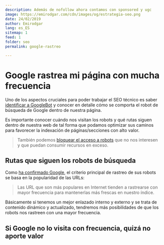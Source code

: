 ```yaml
---
description: Además de nofollow ahora contamos con sponsored y ugc
image: https://emirodgar.com/cdn/images/og/estrategia-seo.png
date: 24/02/2019
author: Emirodgar
lang: es_ES
sitemap: 1
feed: 1
folder: seo
permalink: google-rastreo

--- 
```


# Google rastrea mi página con mucha frecuencia

Uno de los aspectos cruciales para poder trabajar el SEO técnico es saber [identificar a GoogleBot](https://emirodgar.com/detectar-googlebot) y conocer en detalle cómo se comporta el robot de búsqueda de Google dentro de nuestra página.

Es importante conocer cuándo nos visitan los robots y qué rutas siguen dentro de nuestra web de tal forma que podamos optimizar sus caminos para favorecer la indexación de páginas/secciones con alto valor.

> También podemos [bloquear el acceso a robots](https://emirodgar.com/listado-robots-bloquear) que no nos interesen y que puedan consumir recursos en exceso.

## Rutas que siguen los robots de búsqueda

Como [ha confirmado Google](https://webmasters.googleblog.com/2017/01/what-crawl-budget-means-for-googlebot.html), el criterio principal de rastreo de sus robots se basa en la popularidad de las URLs:

> Las URL que son más populares en Internet tienden a rastrearse con mayor frecuencia para mantenerlas más frescas en nuestro índice.

Básicamente si tenemos un mejor enlazado interno y externo y se trata de contenido dinámico y actualizado, tendremos más posibilidades de que los robots nos rastreen con una mayor frecuencia.

## Si Google no lo visita con frecuencia, quizá no aporte valor



<amp-twitter 
  width="375"
  height="472"
  layout="responsive"
  data-tweetid="1029701659335839744">
</amp-twitter>

<!--stackedit_data:
eyJoaXN0b3J5IjpbMTg0NDMxNDA5MF19
-->